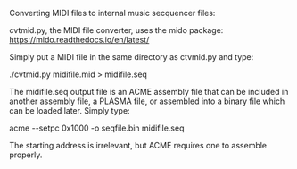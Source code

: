 Converting MIDI files to internal music secquencer files:

cvtmid.py, the MIDI file converter, uses the mido package: https://mido.readthedocs.io/en/latest/

Simply put a MIDI file in the same directory as ctvmid.py and type:

  ./cvtmid.py midifile.mid > midifile.seq


The midifile.seq output file is an ACME assembly file that can be included in another assembly file, a PLASMA file, or assembled into a binary file which can be loaded later. Simply type:

  acme --setpc 0x1000 -o seqfile.bin midifile.seq

The starting address is irrelevant, but ACME requires one to assemble properly.
